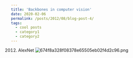 ```yaml
---
title: 'Backbones in computer vision'
date: 2020-02-06
permalink: /posts/2012/08/blog-post-4/
tags:
  - cool posts
  - category1
  - category2
---
```


2012. AlexNet
![674f8a328f08378e65505eb02f4d2c96.png](en-resource://database/2363:1)

